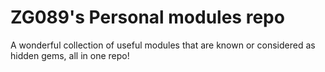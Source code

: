 # ZG089's Personal modules repo

A wonderful collection of useful modules that are known or considered as hidden gems, all in one repo!
